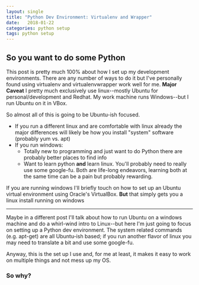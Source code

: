 ```yaml
---
layout: single
title: "Python Dev Environment: Virtualenv and Wrapper"
date:   2018-01-22
categories: python setup
tags: python setup
---
```

## So you want to do some Python
This post is pretty much 100% about how I set up my development environments. There are any number of ways to do it but I've personally found using virtualenv and virtualenvwrapper work well for me. **Major Caveat** I pretty much exclusively use linux--mostly Ubuntu for personal/development and Redhat. My work machine runs Windows--but I run Ubuntu on it in VBox.

So almost all of this is going to be Ubuntu-ish focused. 
* If you run a different linux and are comfortable with linux already the major differences will likely be how you install "system" software (probably yum vs. apt)
* If you run windows:
  * Totally new to programming and just want to do Python there are probably better places to find info
  * Want to learn python **and** learn linux. You'll probably need to really use some google-fu. Both are life-long endeavors, learning both at the same time can be a pain but probably rewarding. 

If you are running windows I'll briefly touch on how to set up an Ubuntu virtual environment using Oracle's VirtualBox. **But** that simply gets you a linux install running on windows

--------
Maybe in a different post I'll talk about how to run Ubuntu on a windows machine and do a whirl-wind intro to Linux--but here I'm just going to focus on setting up a Python dev environment. The system related commands (e.g. apt-get) are all Ubuntu-ish based; if you run another flavor of linux you may need to translate a bit and use some google-fu. 

Anyway, this is the set up I use and, for me at least, it makes it easy to work on multiple things and not mess up my OS. 

### So why?

